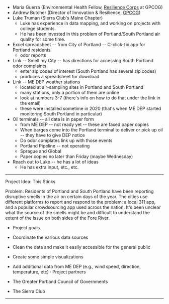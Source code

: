 * Maria Guerra (Environmental Health Fellow, [Resilience Corps](https://www.gpcog.org/472/Resilience-Corps) at GPCOG)
* Andrew Butcher (Director of Innovation & Resilience, [GPCOG](https://www.gpgoc.org))
* Luke Truman (Sierra Club's Maine Chapter)
  * Luke has experience in data mapping, and working on projects with college students.
  * He has been invested in this problem of Portland/South Portland air quality for some time.
* Excel spreadsheet -- from City of Portland -- C-click-fix app for Portland residents
  * odor reports
* Link -- Smell my City -- has directions for accessing South Portland odor complaints
  * enter zip codes of interest (South Portland has several zip codes) 
  * produces a spreadsheet for download
* Link -- ME DEP weather stations
  * located at air-sampling sites in Portland and South Portland
  * many stations, only a portion of them are online
  * look at numbers 3-7 (there's info on how to do that under the link in the email)
  * these were installed sometime in 2020 (that's when ME DEP started monitoring South Portland in particular)
* Oil terminals -- all data is in paper form
  * from ME DEP -- not ready yet -- these are faxed paper copies
  * When barges come into the Portland terminal to deliver or pick up oil -- they have to give DEP notice
  * Do odor complates link up with those events
  * Portland Pipeline -- not operating
  * Sprague and Global
  * Paper copies  no later than Friday (maybe Wednesday)
* Reach out to Luke -- he has a lot of ideas
  * He has extra input, etc., etc.

---

Project Idea: This Stinks

Problem: Residents of Portland and South Portland have been reporting disruptive smells in the air on certain days of the year. The cities use different platforms to report and respond to the problem: a local 311 app, and a popular crowdsourcing app used across the nation. It's been unclear what the source of the smells might be and difficult to understand the extent of the issue on both sides of the Fore River.

* Project goals.

* Coordinate the various data sources
* Clean the data and make it easily accessible for the general public
* Create some simple visualizations
* Add additional data from ME DEP (e.g., wind speed, direction, temperature, etc)
· Project partners
* The Greater Portland Council of Governments
* The Sierra Club

---
